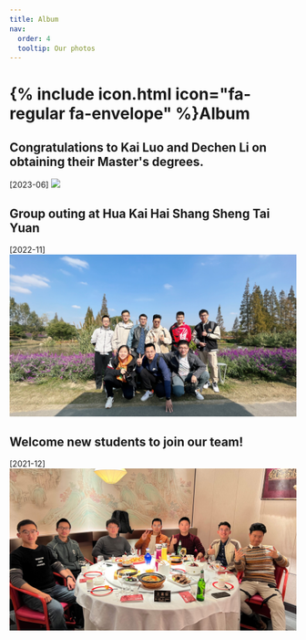 ```yaml
---
title: Album
nav:
  order: 4
  tooltip: Our photos
---
```


# {% include icon.html icon="fa-regular fa-envelope" %}Album

## Congratulations to Kai Luo and Dechen Li on obtaining their Master's degrees.
[2023-06] 
<img src="../images/together.jpg"/>

## Group outing at Hua Kai Hai Shang Sheng Tai Yuan
[2022-11] 
<img src="../images/together3.jpg"/>

## Welcome new students to join our team!
[2021-12] 
<img src="../images/together2.jpg"/>